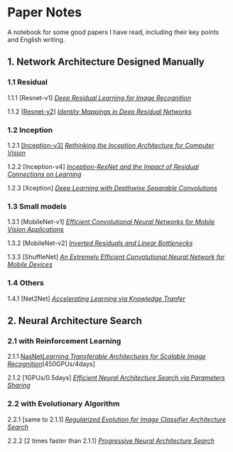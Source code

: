 # Paper Notes
A notebook for some good papers I have read, including their key points and English writing.




## 1. Network Architecture Designed Manually

### 1.1 Residual
1.1.1  [Resnet-v1] [*Deep Residual Learning for Image Recognition*](https://arxiv.org/pdf/1512.03385.pdf)

1.1.2  [[Resnet-v2]](https://github.com/yukang2017/Paper-Notes/blob/master/1.%20Classical%20Network%20Architecture/1.1.2%20%5BResnet-v2%5D%20Notes%20by%20YK.pdf) [*Identity Mappings in Deep Residual Networks*](https://arxiv.org/pdf/1603.05027.pdf)

### 1.2 Inception
1.2.1  [[Inception-v3]](https://github.com/yukang2017/Paper-Notes/blob/master/1.%20Classical%20Network%20Architecture/1.2.1%20%5BInception-v3%5D%20Notes%20by%20YK.pdf) [*Rethinking the Inception Architecture for Computer Vision*](https://arxiv.org/pdf/1512.00567.pdf)

1.2.2  [Inception-v4] [*Inception-ResNet and the Impact of Residual Connections on Learning*](https://arxiv.org/pdf/1602.07261.pdf)

1.2.3  [Xception] [*Deep Learning with Depthwise Separable Convolutions*](https://arxiv.org/pdf/1610.02357.pdf)


### 1.3 Small models
1.3.1  [MobileNet-v1] [*Efficient Convolutional Neural Networks for Mobile Vision Applications*](https://arxiv.org/pdf/1704.04861.pdf)

1.3.2  [MobileNet-v2] [*Inverted Residuals and Linear Bottlenecks*](https://arxiv.org/pdf/1801.04381.pdf)

1.3.3  [ShuffleNet] [*An Extremely Efficient Convolutional Neural Network for Mobile Devices*](https://arxiv.org/pdf/1707.01083.pdf)

### 1.4 Others
1.4.1  [Net2Net] [*Accelerating Learning via Knowledge Tranfer*](https://arxiv.org/pdf/1511.05641.pdf)




## 2. Neural Architecture Search
### 2.1  with Reinforcement Learning
2.1.1   [NasNet](https://github.com/yukang2017/Paper-Notes/blob/master/2.%20Neural%20Architecture%20Search/2.1.1%20%5BNasNet%5D%20Notes%20by%20YK.pdf)[*Learning Transferable Architectures for Scalable Image Recognition*](https://arxiv.org/pdf/1707.07012.pdf)[450GPUs/4days]

2.1.2  [1GPUs/0.5days] [*Efficient Neural Architecture Search via Parameters Sharing*](https://arxiv.org/pdf/1802.03268.pdf)

### 2.2  with Evolutionary Algorithm
2.2.1  [same to 2.1.1] [*Regularized Evolution for Image Classifier Architecture Search*](https://arxiv.org/abs/1802.01548)

2.2.2  [2 times faster than 2.1.1] [*Progressive Neural Architecture Search*](https://arxiv.org/pdf/1712.00559.pdf)
